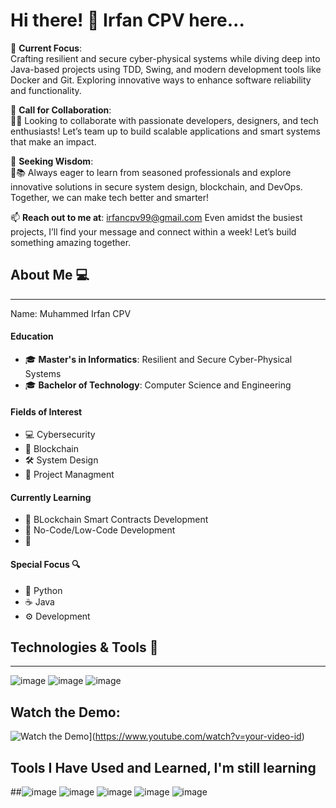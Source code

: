 # **Hi there! 👋 Irfan CPV here...**  

📐 **Current Focus**:  
Crafting resilient and secure cyber-physical systems while diving deep into Java-based projects using TDD, Swing, and modern development tools like Docker and Git. Exploring innovative ways to enhance software reliability and functionality.  

👯 **Call for Collaboration**:  
🤝💡 Looking to collaborate with passionate developers, designers, and tech enthusiasts! Let’s team up to build scalable applications and smart systems that make an impact.  

🤔 **Seeking Wisdom**:  
🧭📚 Always eager to learn from seasoned professionals and explore innovative solutions in secure system design, blockchain, and DevOps. Together, we can make tech better and smarter!  

📫 **Reach out to me at**: irfancpv99@gmail.com
Even amidst the busiest projects, I’ll find your message and connect within a week! Let’s build something amazing together.  



## **About Me 💻** 
----

Name: Muhammed Irfan CPV 

#### **Education**  
- 🎓 **Master's in Informatics**: Resilient and Secure Cyber-Physical Systems   
- 🎓 **Bachelor of Technology**: Computer Science and Engineering   

#### **Fields of Interest**  
- 💻 Cybersecurity
- 🔗 Blockchain
- 🛠️ System Design
- 💼 Project Managment

#### **Currently Learning**  
- 📜 BLockchain Smart Contracts  Development
- 🚀 No-Code/Low-Code Development
- 🧠  


#### **Special Focus 🔍**  
- 🐍 Python
- ☕ Java
- ⚙️ Development 

## **Technologies & Tools 🔧**  
----
![image](https://github.com/user-attachments/assets/51415c77-9c64-4f7c-a972-b1d80016b03f) ![image](https://github.com/user-attachments/assets/444fcc15-ed2d-4878-91fe-d96f6895c79f) ![image](https://github.com/user-attachments/assets/dae41fe1-d5b2-4eae-bde3-ce338bc3bcf0)



## Watch the Demo:
![Watch the Demo](https://img.youtube.com/vi/your-video-id/0.jpg)](https://www.youtube.com/watch?v=your-video-id)


## Tools I Have Used and Learned, I'm still learning
##![image](https://github.com/user-attachments/assets/69ec6405-a5b6-48e7-8c2f-acd90ec6f79f) ![image](https://github.com/user-attachments/assets/ab5bdfbd-6910-40af-9c72-4ea3eca5ae5c) ![image](https://github.com/user-attachments/assets/6c3b1b5e-474d-4818-ab7f-3ae4a3b1c0ec) ![image](https://github.com/user-attachments/assets/fcb8268f-8836-4072-8236-750d76df5218) ![image](https://github.com/user-attachments/assets/45d1cc0e-8d02-4f5d-b694-24624274f31e)






